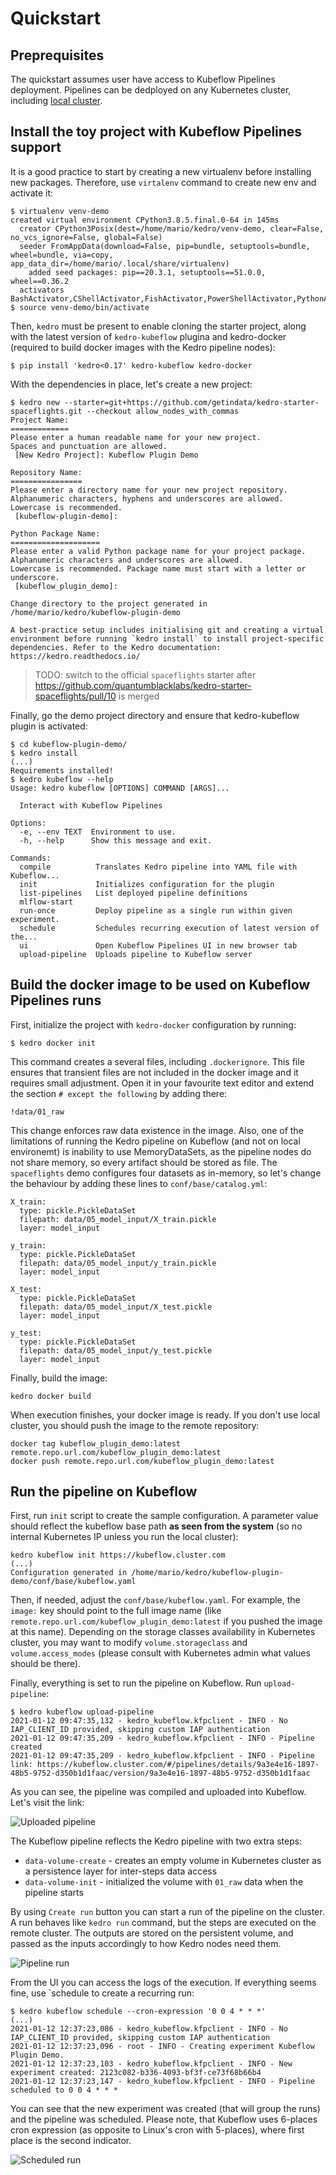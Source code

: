 # Quickstart

## Preprequisites

The quickstart assumes user have access to Kubeflow Pipelines deployment. Pipelines can be dedployed on any Kubernetes cluster, including [local cluster](https://www.kubeflow.org/docs/pipelines/installation/localcluster-deployment/).

## Install the toy project with Kubeflow Pipelines support

It is a good practice to start by creating a new virtualenv before installing new packages. Therefore, use `virtalenv` command to create new env and activate it:

```console
$ virtualenv venv-demo
created virtual environment CPython3.8.5.final.0-64 in 145ms
  creator CPython3Posix(dest=/home/mario/kedro/venv-demo, clear=False, no_vcs_ignore=False, global=False)
  seeder FromAppData(download=False, pip=bundle, setuptools=bundle, wheel=bundle, via=copy, app_data_dir=/home/mario/.local/share/virtualenv)
    added seed packages: pip==20.3.1, setuptools==51.0.0, wheel==0.36.2
  activators BashActivator,CShellActivator,FishActivator,PowerShellActivator,PythonActivator,XonshActivator
$ source venv-demo/bin/activate
```

Then, `kedro` must be present to enable cloning the starter project, along with the latest version of `kedro-kubeflow` plugina and kedro-docker (required to build docker images with the Kedro pipeline nodes):

```
$ pip install 'kedro<0.17' kedro-kubeflow kedro-docker
```

With the dependencies in place, let's create a new project:

```
$ kedro new --starter=git+https://github.com/getindata/kedro-starter-spaceflights.git --checkout allow_nodes_with_commas
Project Name:
=============
Please enter a human readable name for your new project.
Spaces and punctuation are allowed.
 [New Kedro Project]: Kubeflow Plugin Demo

Repository Name:
================
Please enter a directory name for your new project repository.
Alphanumeric characters, hyphens and underscores are allowed.
Lowercase is recommended.
 [kubeflow-plugin-demo]: 

Python Package Name:
====================
Please enter a valid Python package name for your project package.
Alphanumeric characters and underscores are allowed.
Lowercase is recommended. Package name must start with a letter or underscore.
 [kubeflow_plugin_demo]: 

Change directory to the project generated in /home/mario/kedro/kubeflow-plugin-demo

A best-practice setup includes initialising git and creating a virtual environment before running `kedro install` to install project-specific dependencies. Refer to the Kedro documentation: https://kedro.readthedocs.io/
```

> TODO: switch to the official `spaceflights` starter after https://github.com/quantumblacklabs/kedro-starter-spaceflights/pull/10 is merged

Finally, go the demo project directory and ensure that kedro-kubeflow plugin is activated:

```console
$ cd kubeflow-plugin-demo/
$ kedro install
(...)
Requirements installed!
$ kedro kubeflow --help
Usage: kedro kubeflow [OPTIONS] COMMAND [ARGS]...

  Interact with Kubeflow Pipelines

Options:
  -e, --env TEXT  Environment to use.
  -h, --help      Show this message and exit.

Commands:
  compile          Translates Kedro pipeline into YAML file with Kubeflow...
  init             Initializes configuration for the plugin
  list-pipelines   List deployed pipeline definitions
  mlflow-start
  run-once         Deploy pipeline as a single run within given experiment.
  schedule         Schedules recurring execution of latest version of the...
  ui               Open Kubeflow Pipelines UI in new browser tab
  upload-pipeline  Uploads pipeline to Kubeflow server
```

## Build the docker image to be used on Kubeflow Pipelines runs

First, initialize the project with `kedro-docker` configuration by running:

```
$ kedro docker init
```

This command creates a several files, including `.dockerignore`. This file ensures that transient files are not included in the docker image and it requires small adjustment. Open it in your favourite text editor and extend the section `# except the following` by adding there:

```console
!data/01_raw
```

This change enforces raw data existence in the image. Also, one of the limitations of running the Kedro pipeline on Kubeflow (and not on local environemt) is inability to use MemoryDataSets, as the pipeline nodes do not share memory, so every artifact should be stored as file. The `spaceflights` demo configures four datasets as in-memory, so let's change the behaviour by adding these lines to `conf/base/catalog.yml`:

```console
X_train:
  type: pickle.PickleDataSet
  filepath: data/05_model_input/X_train.pickle
  layer: model_input

y_train:
  type: pickle.PickleDataSet
  filepath: data/05_model_input/y_train.pickle
  layer: model_input

X_test:
  type: pickle.PickleDataSet
  filepath: data/05_model_input/X_test.pickle
  layer: model_input

y_test:
  type: pickle.PickleDataSet
  filepath: data/05_model_input/y_test.pickle
  layer: model_input
```

Finally, build the image:

```console
kedro docker build
```

When execution finishes, your docker image is ready. If you don't use local cluster, you should push the image to the remote repository:

```console
docker tag kubeflow_plugin_demo:latest remote.repo.url.com/kubeflow_plugin_demo:latest
docker push remote.repo.url.com/kubeflow_plugin_demo:latest
```

## Run the pipeline on Kubeflow

First, run `init` script to create the sample configuration. A parameter value should reflect the kubeflow base path **as seen from the system** (so no internal Kubernetes IP unless you run the local cluster):

```console
kedro kubeflow init https://kubeflow.cluster.com
(...)
Configuration generated in /home/mario/kedro/kubeflow-plugin-demo/conf/base/kubeflow.yaml
```

Then, if needed, adjust the `conf/base/kubeflow.yaml`. For example, the `image:` key should point to the full image name (like `remote.repo.url.com/kubeflow_plugin_demo:latest` if you pushed the image at this name). Depending on the storage classes availability in Kubernetes cluster, you may want to modify `volume.storageclass` and `volume.access_modes` (please consult with Kubernetes admin what values should be there).

Finally, everything is set to run the pipeline on Kubeflow. Run `upload-pipeline`:

```console
$ kedro kubeflow upload-pipeline
2021-01-12 09:47:35,132 - kedro_kubeflow.kfpclient - INFO - No IAP_CLIENT_ID provided, skipping custom IAP authentication
2021-01-12 09:47:35,209 - kedro_kubeflow.kfpclient - INFO - Pipeline created
2021-01-12 09:47:35,209 - kedro_kubeflow.kfpclient - INFO - Pipeline link: https://kubeflow.cluster.com/#/pipelines/details/9a3e4e16-1897-48b5-9752-d350b1d1faac/version/9a3e4e16-1897-48b5-9752-d350b1d1faac
```

As you can see, the pipeline was compiled and uploaded into Kubeflow. Let's visit the link:

![Uploaded pipeline](uploaded_pipeline.png)

The Kubeflow pipeline reflects the Kedro pipeline with two extra steps:

 * `data-volume-create` - creates an empty volume in Kubernetes cluster as a persistence layer for inter-steps data access
 * `data-volume-init` - initialized the volume with `01_raw` data when the pipeline starts

By using `Create run` button you can start a run of the pipeline on the cluster. A run behaves like `kedro run` command, but the steps are executed on the remote cluster. The outputs are stored on the persistent volume, and passed as the inputs accordingly to how Kedro nodes need them.

![Pipeline run](pipeline_run.gif)

From the UI you can access the logs of the execution. If everything seems fine, use `schedule to create a recurring run:

```console
$ kedro kubeflow schedule --cron-expression '0 0 4 * * *'
(...)
2021-01-12 12:37:23,086 - kedro_kubeflow.kfpclient - INFO - No IAP_CLIENT_ID provided, skipping custom IAP authentication
2021-01-12 12:37:23,096 - root - INFO - Creating experiment Kubeflow Plugin Demo.
2021-01-12 12:37:23,103 - kedro_kubeflow.kfpclient - INFO - New experiment created: 2123c082-b336-4093-bf3f-ce73f68b66b4
2021-01-12 12:37:23,147 - kedro_kubeflow.kfpclient - INFO - Pipeline scheduled to 0 0 4 * * *
```

You can see that the new experiment was created (that will group the runs) and the pipeline was scheduled. Please note, that Kubeflow uses 6-places cron expression (as opposite to Linux's cron with 5-places), where first place is the second indicator.

![Scheduled run](scheduled_run.png)

